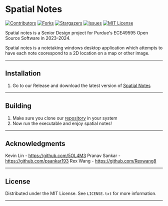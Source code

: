 # Spatial Notes

[![Contributors][contributors-shield]][contributors-url]
[![Forks][forks-shield]][forks-url]
[![Stargazers][stars-shield]][stars-url]
[![Issues][issues-shield]][issues-url]
[![MIT License][license-shield]][license-url]


Spatial notes is a Senior Design project for Purdue's ECE49595 Open Source Software in 2023-2024.

Spatial notes is a notetaking windows desktop application which attempts to have each note coorespond to a 2D location on a map or other image.

---

## Installation

1. Go to our Release and download the latest version of [Spatial Notes](https://github.com/Rexwang8/spatialnotes/releases/tag/0.0.2)


---

## Building

1. Make sure you clone our [repository](https://docs.github.com/en/get-started/writing-on-github/getting-started-with-writing-and-formatting-on-github/basic-writing-and-formatting-syntax) in your system
2. Now run the executable and enjoy spatial notes!


---

## Acknowledgments

Kevin Lin - https://github.com/5OL4M3
Pranav Sankar - https://github.com/psankar193
Rex Wang - https://github.com/Rexwang8

---

## License

Distributed under the MIT License. See `LICENSE.txt` for more information.

---
<!-- https://github.com/othneildrew/Best-README-Template/blob/master/README.md?plain=1 -->

[contributors-shield]: https://img.shields.io/github/contributors/Rexwang8/spatialnotes.svg?style=for-the-badge
[contributors-url]: https://github.com/Rexwang8/spatialnotes/graphs/contributors
[forks-shield]: https://img.shields.io/github/forks/Rexwang8/spatialnotes.svg?style=for-the-badge
[forks-url]: https://github.com/Rexwang8/spatialnotes/network/members
[stars-shield]: https://img.shields.io/github/stars/Rexwang8/spatialnotes.svg?style=for-the-badge
[stars-url]: https://github.com/Rexwang8/spatialnotes/stargazers
[issues-shield]: https://img.shields.io/github/issues/Rexwang8/spatialnotes.svg?style=for-the-badge
[issues-url]: https://github.com/Rexwang8/spatialnotes/issues
[license-shield]: https://img.shields.io/github/license/Rexwang8/spatialnotes.svg?style=for-the-badge
[license-url]: https://github.com/Rexwang8/spatialnotes/blob/master/LICENSE.txt
